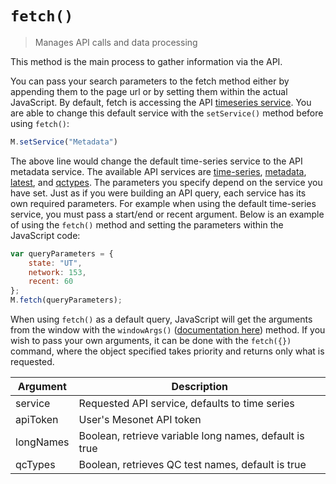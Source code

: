 # `fetch()`

> Manages API calls and data processing

This method is the main process to gather information via the API.

You can pass your search parameters to the fetch method either by appending them to the page url or by setting them within the actual JavaScript. By default, fetch is accessing the API [timeseries service](http://synopticlabs.org/api/mesonet/reference/#stationstimeseries). You are able to change this default service with the `setService()` method before using `fetch()`:

```javascript
M.setService("Metadata")
```
The above line would change the default time-series service to the API metadata service. The available API services are [time-series](http://synopticlabs.org/api/mesonet/reference/#stationstimeseries), [metadata](http://synopticlabs.org/api/mesonet/reference/#stationsmetadata), [latest](http://synopticlabs.org/api/mesonet/reference/#stationslatest), and [qctypes](http://synopticlabs.org/api/mesonet/reference/#qctypes). The parameters you specify depend on the service you have set. Just as if you were building an API query, each service has its own required parameters. For example when using the default time-series service, you must pass a start/end or recent argument. Below is an example of using the `fetch()` method and setting the parameters within the JavaScript code:  

```javascript
var queryParameters = {
    state: "UT",
    network: 153,
    recent: 60
};
M.fetch(queryParameters);
```  

When using `fetch()` as a default query, JavaScript will get the arguments from the window with the `windowArgs()` ([documentation here](../mesonet.js/docs/windowargs)) method. If you wish to pass your own arguments, it can be done with the `fetch({})` command, where the object specified takes priority and returns only what is requested.


  Argument    | Description
  ---         | ---
  service     | Requested API service, defaults to time series
  apiToken    | User's Mesonet API token
  longNames   | Boolean, retrieve variable long names, default is true
  qcTypes     | Boolean, retrieves QC test names, default is true
